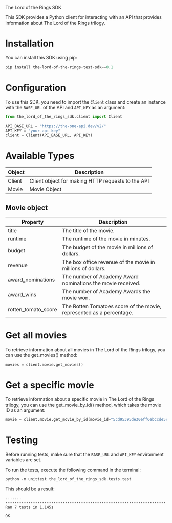 The Lord of the Rings SDK

This SDK provides a Python client for interacting with an API that provides information about The Lord of the Rings trilogy.

# Installation
You can install this SDK using pip:
```python
pip install the-lord-of-the-rings-test-sdk==0.1
```
# Configuration
To use this SDK, you need to import the `Client` class and create an instance with the `BASE_URL` of the API and `API_KEY` as an argument:
```python
from the_lord_of_the_rings_sdk.client import Client

API_BASE_URL = "https://the-one-api.dev/v2/"
API_KEY = "your-api-key"
client = Client(API_BASE_URL, API_KEY)
```
# Available Types

| Object | Description                                    |
|--------|------------------------------------------------|
| Client | Client object for making HTTP requests to the API | 
| Movie  | Movie Object                    |


## Movie object 
| Property            | Description                                       |
|---------------------|---------------------------------------------------|
| title               | The title of the movie. | 
| runtime             | The runtime of the movie in minutes.                                 |
| budget              | The budget of the movie in millions of dollars. | 
| revenue             | The box office revenue of the movie in millions of dollars.                                 |
| award_nominations   |  The number of Academy Award nominations the movie received. | 
| award_wins          | The number of Academy Awards the movie won.                                 |
| rotten_tomato_score | The Rotten Tomatoes score of the movie, represented as a percentage.                                 |


# Get all movies
To retrieve information about all movies in The Lord of the Rings trilogy, you can use the get_movies() method:
```python
movies = client.movie.get_movies()
```

# Get a specific movie
To retrieve information about a specific movie in The Lord of the Rings trilogy, you can use the get_movie_by_id() method, which takes the movie ID as an argument:
```python
movie = client.movie.get_movie_by_id(movie_id="5cd95395de30eff6ebccde5c")
```

# Testing

Before running tests, make sure that the `BASE_URL` and `API_KEY` environment variables are set.

To run the tests, execute the following command in the terminal:

```shell
python -m unittest the_lord_of_the_rings_sdk.tests.test 
```
This should be a result: 
```shell
.......
----------------------------------------------------------------------
Ran 7 tests in 1.145s

OK
```
